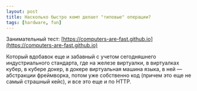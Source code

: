 ```yaml
---
layout: post
title: Насколько быстро комп делает "типовые" операции?
tags: [hardware, fun]
---
```

Занимательный тест:
[https://computers-are-fast.github.io](https://computers-are-fast.github.io)

Который вдобавок еще и забавный с учетом сегодняшнего индустриального стандарта, где на железе виртуалки, в виртуалках кубер, в кубере докер, в докере виртуальная машина языка, в ней — абстракции фреймворка, потом уже собственно код (причем это еще не самый страшный кейс), и все это еще и по HTTP.

